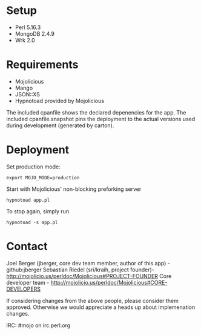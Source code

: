 # Setup

* Perl 5.16.3
* MongoDB 2.4.9
* Wrk 2.0

# Requirements

* Mojolicious
* Mango
* JSON::XS
* Hypnotoad provided by Mojolicious

The included cpanfile shows the declared depenencies for the app.
The included cpanfile.snapshot pins the deployment to the actual versions used during development (generated by carton).

# Deployment

Set production mode:

    export MOJO_MODE=production

Start with Mojolicious' non-blocking preforking server

    hypnotoad app.pl

To stop again, simply run

    hypnotoad -s app.pl

# Contact

Joel Berger (jberger, core dev team member, author of this app) - github:jberger
Sebastian Riedel (sri/kraih, project founder)- http://mojolicio.us/perldoc/Mojolicious#PROJECT-FOUNDER
Core developer team - http://mojolicio.us/perldoc/Mojolicious#CORE-DEVELOPERS

If considering changes from the above people, please consider them approved.
Otherwise we would appreciate a heads up about implemenation changes.

IRC: #mojo on irc.perl.org

